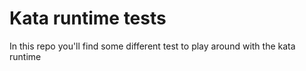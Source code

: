 # Kata runtime tests

In this repo you'll find some different test to play around with the kata runtime
